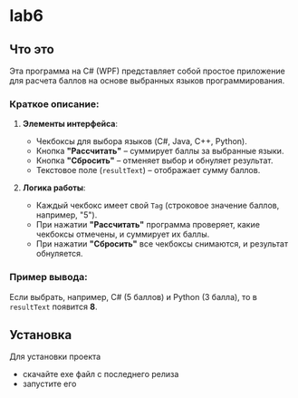 ﻿# lab6

## Что это

Эта программа на C# (WPF) представляет собой простое приложение для расчета баллов на основе выбранных языков программирования.  

### Краткое описание:  
1. **Элементы интерфейса**:  
   - Чекбоксы для выбора языков (C#, Java, C++, Python).  
   - Кнопка **"Рассчитать"** – суммирует баллы за выбранные языки.  
   - Кнопка **"Сбросить"** – отменяет выбор и обнуляет результат.  
   - Текстовое поле (`resultText`) – отображает сумму баллов.  

2. **Логика работы**:  
   - Каждый чекбокс имеет свой `Tag` (строковое значение баллов, например, "5").  
   - При нажатии **"Рассчитать"** программа проверяет, какие чекбоксы отмечены, и суммирует их баллы.  
   - При нажатии **"Сбросить"** все чекбоксы снимаются, и результат обнуляется.  

### Пример вывода:  
Если выбрать, например, C# (5 баллов) и Python (3 балла), то в `resultText` появится **8**.

## Установка

Для установки проекта 

- скачайте exe файл с последнего релиза
- запустите его


